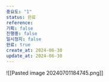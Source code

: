 ```yaml
---
중요도: "1"
status: 완료
reference: 
기획: false
진행중: false
일시정지: false
완료: true
create_at: 2024-06-30
update_at: 2024-06-30
---
```


![[Pasted image 20240701184745.png]]

